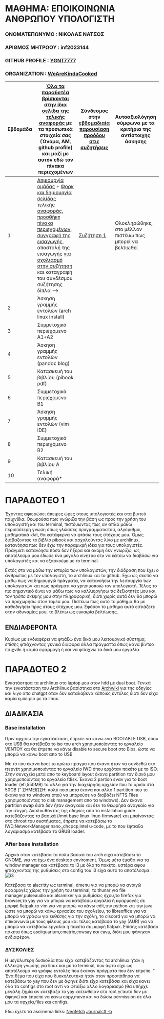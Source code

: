 # ΜΑΘΗΜΑ: ΕΠΟΙΚΟΙΝΩΝΙΑ ΑΝΘΡΩΠΟΥ ΥΠΟΛΟΓΙΣΤΗ

### ΟΝΟΜΑΤΕΠΩΝΥΜΟ : ΝΙΚΟΛΑΣ ΝΑΤΣΟΣ
### ΑΡΙΘΜΟΣ ΜΗΤΡΩΟΥ : inf2023144
### GITHUB PROFILE : [YGNT7777](https://github.com/YGNT7777)
### ORGANIZATION : [WeAreKindaCooked](https://github.com/WeAreKindaCooked)

| Εβδομάδα | [Όλα τα παραδοτέα βρίσκονται στην ίδια σελίδα της τελικής αναφοράς](https://courses-ionio.github.io/help/deliverables/) με τα προσωπικά στοιχεία σας (Όνομα, ΑΜ, github profile) και μαζί με αυτόν εδώ τον πίνακα περιεχομένων | Σύνδεσμος στην [εβδομαδιαία παρουσίαση προόδου στις συζητήσεις](https://github.com/courses-ionio/help/discussions/categories/show-and-tell) | Αυτοαξιολόγηση σύμφωνα με τα κριτήρια της αντίστοιχης άσκησης |
| --- | --- | --- | --- |
| 1 |  [Δημιουργία ομάδας](https://github.com/courses-ionio/hci/discussions/1794) + [Φορκ και δημιουργία σελίδας τελικής αναφοράς](https://courses-ionio.github.io/help/guide/), [προσθήκη πίνακα περιεχομένων](https://raw.githubusercontent.com/courses-ionio/hci/master/README.md), [συγγραφή της εισαγωγής](https://courses-ionio.github.io/help/intro/), αποστολή της εισαγωγής [για σχολιασμό στην συζήτηση](https://github.com/courses-ionio/help/discussions/categories/show-and-tell) και καταγραφή του συνδέσμου συζήτησης δίπλα --> | [Συζήτηση 1](https://github.com/courses-ionio/hci/discussions/2004) | Ολοκληρώθηκε, στο μέλλον πιστέυω πως μπορεί να βελτιωθεί |
| 2 | Άσκηση γραμμής εντολών (arch linux install) | | |
| 3 | Συμμετοχικό περιεχόμενο A1+A2 | | |
| 4 | Άσκηση γραμμής εντολών (pandoc blog) | | |
| 5 | Κατασκευή του βιβλίου (pibook pdf) | | |
| 6 | Συμμετοχικό περιεχόμενο B1 | | |
| 7 | Άσκηση γραμμής εντολών (vim IDE) | | |
| 8 | Συμμετοχικό περιεχόμενο B2 | | |
| 9 | Κατασκευή του βιβλίου A | | |
| 10 | Τελική αναφορά* | | |

# ΠΑΡΑΔΟΤΕΟ 1
Έχοντας αφιερώσει άπειρες ώρες στους υπολογιστές και στα βιντεό παιχνίδια. Θεωρούσα πως γνώριζα την βάση ως προς την χρήση του υπολογιστή και του terminal, πιστέυωντας πως αν απλά μάθω περισσότερη γνώση όπως γλώσσες προγραμματιστού, αλγόριθμοι, μαθηματικά κλπ, θα κατάφερνα να φτάσω τους στόχους μου.
Όμως διάβαζοντας το βιβλίο pibook και ασχολούντας λίγο με archlinux, κατανόησα πως δεν έχω την παραμικρή ιδέα για τους υπολογιστές. Πράγματι κατανόησα πόσα δεν ήξερα και ακόμη δεν γνωρίζω, ως αποτέλεσμα μου έδωσε ένα μεγάλο κίνητρο στο να κάτσω να διαβάσω για υπολογιστές και να εξασκούμε με το terminal.

Εκτός στο να μάθω την ιστορία των υπολογιστών, την διάδραση που έχει ο άνθρωπος με τον υπολογιστή, το archlinux και το github. Έχω ως σκοπό να μάθω πως να δημιουργώ πράγματα, να κατανοήσω την λειτουργία των υπολογιστών και πως πράγματι να χρησιμοποιώ τον υπολογιστή. Τέλος το πιο σημαντικό έιναι να μάθω πως να καλλιεργήσω τις δεξιοτητές μου και τον τρόπο σκέψης μου στην πληροφορική, διότι χωρίς αυτά δεν θα μπορώ να προχωρήσω στον τομέα μου. Πιστέυω πως αυτό το μάθημα θα με καθοδιγήσει προς στους στόχους μου. Εφόσον το μάθημα αυτό εστιάζετε στην αδυναμίες μου, το βλέπω ως ευκαιρία βελτίωσης.

## ΕΝΔΙΑΦΕΡΟΝΤΑ
Κυρίως με ενδιαφέρει να φτιάξω ένα δικό μου λειτουργικό σύστημα, επίσης φτιάχνοντας γενικά διάφορα άλλα πράγματτα όπως κάνα βίντεο παιχνίδι ή καμία  εφαρμογή ή και να φτίαχνω τα δικά μου εργαλία.

# ΠΑΡΑΔΟΤΕΟ 2
Εγκατάστησα τα archlinux στο laptop μου στον hdd με dual boot. Γενικά την εγκατάσταση του Archlinux βασίστηκα στο [Archwiki](https://wiki.archlinux.org/title/Main_page) για της οδηγίες και λιγο απο chatgpt οταν δεν καταλάβενα κάποιες εντόλες διοτι δεν είχα καμία εμπειρία με τα linux.

## ΔΙΑΔΙΚΑΣΙΑ
### Base installation
Πριν αρχίσω την εγκατάσταση, έπρεπε να κάνω ενα BOOTABLE USB, όπου στο USB θα κατέβαζα το iso του arch χρησιμοποίοντας το εργαλείο VENTOY και θα έπρεπε να κάνω disable to secure boot στο Bios, ώστε να μπορώ να κάνω boot απο το USB

Με το που έκανα boot το πρώτο πραγμα που έκανα ήταν να συνδεθώ στο ιτερνέτ χρησιμοποιόντας το εργαλείο IWD όπου ερχόταν πακέτο με το ISO. Στην συνεχεία μετά απο το keyboard layout έκανα partition τον δισκό μου χρησιμοποίοντας το εργαλείο fdisk. Έκανα 2 partion εναν για το boot loader (efi,550ΜΒ) το αλλο για την διαχείρηση αρχείον που το όρισα στα 50GB (" ΣΗΜΕΙΩΣΗ: πολύ ποιό μετα έκανα και αλλο 1 partition που το έκανα για τα windows οπού να μπορούσε να διαβάζει NFTS Files χρησιμοποιόντας το disk management απο τα windows). Δεν έκανα partition swap διότι δεν ήταν αναγκαίο και δεν το θεωρήσα αναγκαίο για την στιγμή. Ακολουθόντας της οδηγίες απο το installation guide κατεβάζοντας τα βασικά (/mnt base linux linux-firmware) και μπαίνοντας στο chroot του συστήματος, έπρεπε να κατεβάσω το IWD,NetworkManager,nano,,dhcpcp,intel u-code, με το που έφτιαξα λογαριασμο κατέβασα το GRUB loader.

### After base installation
Αρχικά οταν κατέβασα τα πολύ βασικά του arch είχα κατεβάσει το GNOME, για να έχω ένα desktop enviroment. Όμως μέτα έμαθα για τα window manager και κατέβασα το i3 με όλο το πακέτο, υστέρα αφου φτιάχνοντας της ρυθμίσεις στο config του i3 είχα αυτό το αποτέλεσμα :
![i3](https://github.com/user-attachments/assets/f1a5b9d3-0da7-4e02-a445-d26ea5a8d096)

Κατέβασα το alacritty ως terminal, dmenu για να μπορώ να ανοιγώ εφαρμογές χώρις την χρήση του terminal, το thunar για file manager,pulseaudio και alsamixer για ρυθμίσεις ήχου,το firefox για browser,το yay για να μπορώ να κατεβάσω εργαλία ή εφαρμογές σε μορφή flatpak,το vim για να μπορώ να κάνω edit,την python και την java ώστε να μπορώ να κάνω εργασίες του σχολείου, το libreoffice για να μπορώ να γράφω για εκθέσης για την σχόλη, το discord για να μπορώ να επικοινωνώ με τους φίλους μου και τέλος κατέβασα το yay (AUR) για να μπορώ να κατεβάσω εργαλία ή πακέτα σε μορφή flatpak. Επίσης κατέβασα πακέτα όπως asciiquarium,cmatrix,cowsay και cava, διότι μου φάνηκαν ενδιαφέρον.

### ΔΥΣΚΟΛΙΕΣ
Η μεγάλυτερη δυσκολία που είχα κατεβάζοντας τα archlinux ήταν η έλλειψη γνώσης για linux και με το terminal, που άφτο είχε ως αποτέλεσμα να γράφω εντολές που έκαναν πράγματα που δεν έπρεπε. " Ένα θέμα που είχα που δυσκολέυτηκα ήταν οταν προσπάθησα να κατεβάσω το yay που δεν με άφηνε διότι είχα κατεβάσει και είχα κανει όλα τα configs στο root αντί να φτιάξω αλλο λογαριασμό (θα υπήρχε μεγάλη ζημία αν κατέβαζα το yay κατευθείαν στο root γι'αυτό δεν με άφηνε) και έπρεπε να κανω copy,move και να δώσω permission σε όλα μου τα αρχεία,files και configs.

Εδώ έχετε τα asciinema links:
[Neofetch](https://asciinema.org/a/BIV0j24mZUO6ZiMf3u4ucusOm)
[Journalctl -b](https://asciinema.org/a/4fYxZXAH2u9EMHp9tWsDV492D)
